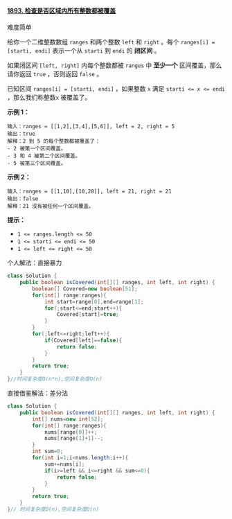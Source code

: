 #### [1893. 检查是否区域内所有整数都被覆盖](https://leetcode-cn.com/problems/check-if-all-the-integers-in-a-range-are-covered/)

难度简单

给你一个二维整数数组 `ranges` 和两个整数 `left` 和 `right` 。每个 `ranges[i] = [starti, endi]` 表示一个从 `starti` 到 `endi` 的 **闭区间** 。

如果闭区间 `[left, right]` 内每个整数都被 `ranges` 中 **至少一个** 区间覆盖，那么请你返回 `true` ，否则返回 `false` 。

已知区间 `ranges[i] = [starti, endi]` ，如果整数 `x` 满足 `starti <= x <= endi` ，那么我们称整数`x` 被覆盖了。

**示例 1：**

```
输入：ranges = [[1,2],[3,4],[5,6]], left = 2, right = 5
输出：true
解释：2 到 5 的每个整数都被覆盖了：
- 2 被第一个区间覆盖。
- 3 和 4 被第二个区间覆盖。
- 5 被第三个区间覆盖。
```

**示例 2：**

```
输入：ranges = [[1,10],[10,20]], left = 21, right = 21
输出：false
解释：21 没有被任何一个区间覆盖。
```

**提示：**

- `1 <= ranges.length <= 50`
- `1 <= starti <= endi <= 50`
- `1 <= left <= right <= 50`

个人解法：直接暴力

```java
class Solution {
    public boolean isCovered(int[][] ranges, int left, int right) {
        boolean[] Covered=new boolean[51];
        for(int[] range:ranges){
            int start=range[0],end=range[1];
            for(;start<=end;start++){
                Covered[start]=true;
            }
        }
        for(;left<=right;left++){
            if(Covered[left]==false){
                return false;
            }
        }
        return true;
    }
}//时间复杂度O(n*n),空间复杂度O(n)
```



直接借鉴解法：差分法

```java
class Solution {
    public boolean isCovered(int[][] ranges, int left, int right) {
        int[] nums=new int[52];
        for(int[] range:ranges){
            nums[range[0]]++;
            nums[range[1]+1]--;
        }
        int sum=0;
        for(int i=1;i<nums.length;i++){
            sum+=nums[i];
            if(i>=left && i<=right && sum<=0){
                return false;
            }
        }
        return true;
    }
}// 时间复杂度O(n),空间复杂度O(n)
```

